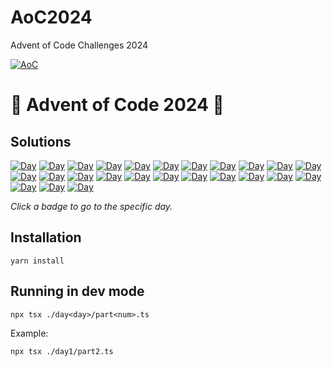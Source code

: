 # AoC2024

Advent of Code Challenges 2024

[![AoC](https://badgen.net/badge/AoC/2024/blue)](https://adventofcode.com/2024)

# 🎄 Advent of Code 2024 🎄

## Solutions

[![Day](https://badgen.net/badge/01/%E2%98%85%E2%98%85/green)](aoc/aoc/day1)
[![Day](https://badgen.net/badge/02/%E2%98%85%E2%98%85/green)](aoc/aoc/day2)
[![Day](https://badgen.net/badge/03/%E2%98%85%E2%98%85/green)](aoc/aoc/day3)
[![Day](https://badgen.net/badge/04/%E2%98%85%E2%98%85/green)](aoc/aoc/day4)
[![Day](https://badgen.net/badge/05/%E2%98%85%E2%98%85/green)](aoc/aoc/day5)
[![Day](https://badgen.net/badge/06/%E2%98%85%E2%98%85/green)](aoc/aoc/day6)
[![Day](https://badgen.net/badge/07/%E2%98%85%E2%98%85/green)](aoc/aoc/day7)
[![Day](https://badgen.net/badge/08/%E2%98%85%E2%98%85/green)](aoc/aoc/day8)
[![Day](https://badgen.net/badge/09/%E2%98%85%E2%98%85/green)](aoc/aoc/day9)
[![Day](https://badgen.net/badge/10/%E2%98%86%E2%98%86/grey)](aoc/aoc/day10)
[![Day](https://badgen.net/badge/11/%E2%98%86%E2%98%86/grey)](aoc/aoc/day11)
[![Day](https://badgen.net/badge/12/%E2%98%86%E2%98%86/grey)](aoc/aoc/day12)
[![Day](https://badgen.net/badge/13/%E2%98%86%E2%98%86/grey)](aoc/aoc/day13)
[![Day](https://badgen.net/badge/14/%E2%98%86%E2%98%86/grey)](aoc/aoc/day14)
[![Day](https://badgen.net/badge/15/%E2%98%86%E2%98%86/grey)](aoc/aoc/day15)
[![Day](https://badgen.net/badge/16/%E2%98%86%E2%98%86/grey)](aoc/aoc/day16)
[![Day](https://badgen.net/badge/17/%E2%98%86%E2%98%86/grey)](aoc/aoc/day17)
[![Day](https://badgen.net/badge/18/%E2%98%86%E2%98%86/grey)](aoc/aoc/day18)
[![Day](https://badgen.net/badge/19/%E2%98%86%E2%98%86/grey)](aoc/aoc/day19)
[![Day](https://badgen.net/badge/20/%E2%98%86%E2%98%86/grey)](aoc/aoc/day20)
[![Day](https://badgen.net/badge/21/%E2%98%86%E2%98%86/grey)](aoc/aoc/day21)
[![Day](https://badgen.net/badge/22/%E2%98%86%E2%98%86/grey)](aoc/aoc/day22)
[![Day](https://badgen.net/badge/23/%E2%98%86%E2%98%86/grey)](aoc/aoc/day23)
[![Day](https://badgen.net/badge/24/%E2%98%86%E2%98%86/grey)](aoc/aoc/day24)
[![Day](https://badgen.net/badge/25/%E2%98%86%E2%98%86/grey)](aoc/aoc/day25)

_Click a badge to go to the specific day._

## Installation

```
yarn install
```

## Running in dev mode

```
npx tsx ./day<day>/part<num>.ts
```

Example:

```
npx tsx ./day1/part2.ts
```
